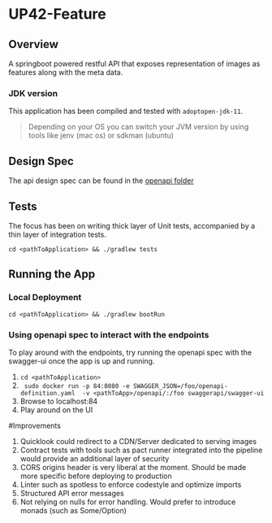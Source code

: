 # UP42-Feature

## Overview 
A springboot powered restful API that exposes representation of images as features along with the meta data. 

### JDK version
This application has been compiled and tested with `adoptopen-jdk-11`. 
> Depending on your OS you can switch your JVM version by using tools like jenv (mac os) or sdkman (ubuntu)
## Design Spec
The api design spec can be found in the [openapi folder](openapi)

## Tests
The focus has been on writing thick layer of Unit tests, accompanied
by a thin layer of integration tests.
```{bash}
cd <pathToApplication> && ./gradlew tests
```
## Running the App
### Local Deployment
```{bash}
cd <pathToApplication> && ./gradlew bootRun
```

### Using openapi spec to interact with the endpoints
To play around with the endpoints, try running the openapi spec with
the swagger-ui once the app is up and running.

1. ```cd <pathToApplication>```
2. ``` sudo docker run -p 84:8080 -e SWAGGER_JSON=/foo/openapi-definition.yaml  -v <pathToApp>/openapi/:/foo swaggerapi/swagger-ui```
3. Browse to localhost:84
4. Play around on the UI 

#Improvements
1. Quicklook could redirect to a CDN/Server dedicated to serving images
2. Contract tests with tools such as pact runner integrated into the pipeline would provide an additional layer of security
3. CORS origins header is very liberal at the moment. Should be made more specific before
deploying to production
4. Linter such as spotless to enforce codestyle and optimize imports
5. Structured API error messages
6. Not relying on nulls for error handling. Would prefer to introduce monads (such as Some/Option)
